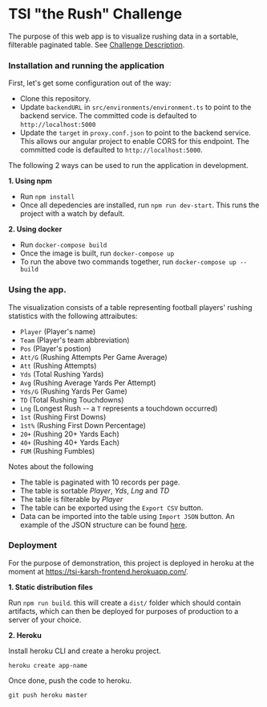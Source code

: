 # TSI "the Rush" Challenge

The purpose of this web app is to visualize rushing data in a sortable, filterable paginated table. See [Challenge Description](https://github.com/tsicareers/nfl-rushing).

### Installation and running the application

First, let's get some configuration out of the way:


- Clone this repository.
- Update `backendURL` in `src/environments/environment.ts` to point to the backend service. The committed code is defaulted to `http://localhost:5000`
- Update the `target`  in `proxy.conf.json` to point to the backend service. This allows our angular project to enable CORS for this endpoint. The committed code is defaulted to `http://localhost:5000`. 

The following 2 ways can be used to run the application in development.

**1. Using npm**
- Run `npm install`
- Once all depedencies are installed, run `npm run dev-start`. This runs the project with a watch by default.

**2. Using docker**
- Run `docker-compose build`
- Once the image is built, run `docker-compose up`
- To run the above two commands together, run `docker-compose up --build`

### Using the app.

The visualization consists of a table representing football players' rushing statistics with the following attraibutes:

* `Player` (Player's name)
* `Team` (Player's team abbreviation)
* `Pos` (Player's postion)
* `Att/G` (Rushing Attempts Per Game Average)
* `Att` (Rushing Attempts)
* `Yds` (Total Rushing Yards)
* `Avg` (Rushing Average Yards Per Attempt)
* `Yds/G` (Rushing Yards Per Game)
* `TD` (Total Rushing Touchdowns)
* `Lng` (Longest Rush -- a `T` represents a touchdown occurred)
* `1st` (Rushing First Downs)
* `1st%` (Rushing First Down Percentage)
* `20+` (Rushing 20+ Yards Each)
* `40+` (Rushing 40+ Yards Each)
* `FUM` (Rushing Fumbles)

Notes about the following
- The table is paginated with 10 records per page. 
- The table is sortable _Player_,  _Yds_, _Lng_ and _TD_
- The table is filterable by _Player_
- The table can be exported using the `Export CSV` button.
- Data can be imported into the table using `Import JSON` button. An example of the JSON structure can be found [here](https://raw.githubusercontent.com/tsicareers/nfl-rushing/master/rushing.json).

### Deployment

For the purpose of demonstration, this project is deployed in heroku at the moment at https://tsi-karsh-frontend.herokuapp.com/.

**1. Static distribution files**

Run `npm run build`. this will create a `dist/` folder which should contain artifacts, which can then be deployed for purposes of production to a server of your choice.

**2. Heroku**

Install heroku CLI and create a heroku project.
```
heroku create app-name
```
Once done, push the code to heroku.
```
git push heroku master
```
